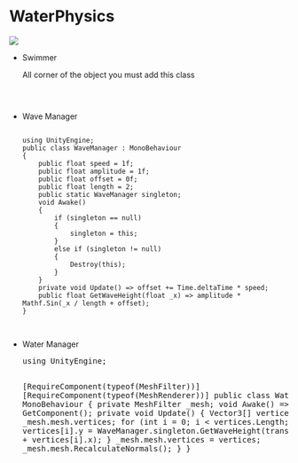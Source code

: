 # WaterPhysics

<img src="https://github.com/sukrubeyy/WaterPhysics/blob/main/Assets/Images/WaterPhysics.gif"/>

<ul>
<li>Swimmer</li>
<p> All corner of the object you must add this class</p>
<pre>
<code>
</code>
</pre>

<li>Wave Manager</li>
<pre>
<code>
using UnityEngine;
public class WaveManager : MonoBehaviour
{
    public float speed = 1f;
    public float amplitude = 1f;
    public float offset = 0f;
    public float length = 2;
    public static WaveManager singleton;
    void Awake()
    {
        if (singleton == null)
        {
            singleton = this;
        }
        else if (singleton != null)
        {
            Destroy(this);
        }
    }
    private void Update() => offset += Time.deltaTime * speed;
    public float GetWaveHeight(float _x) => amplitude * Mathf.Sin(_x / length + offset);
}

</code>
</pre>

<li>Water Manager</li>
<pre>
using UnityEngine;

[RequireComponent(typeof(MeshFilter))]
[RequireComponent(typeof(MeshRenderer))]
public class WaterManager : MonoBehaviour
{
    private MeshFilter _mesh;
    void Awake() =>        _mesh = GetComponent<MeshFilter>();
    private void Update()
    {
        Vector3[] vertices = _mesh.mesh.vertices;
        for (int i = 0; i < vertices.Length; i++)
        {
            vertices[i].y = WaveManager.singleton.GetWaveHeight(transform.position.x + vertices[i].x);
        }
        _mesh.mesh.vertices = vertices;
        _mesh.mesh.RecalculateNormals();
    }
}
<code>
</code>
</pre>
</ul>

